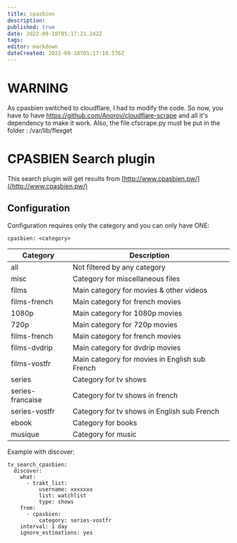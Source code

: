 ```yaml
---
title: cpasbien
description: 
published: true
date: 2022-09-18T05:17:21.242Z
tags: 
editor: markdown
dateCreated: 2022-09-18T05:17:18.576Z
---
```


# WARNING
As cpasbien switched to cloudflare, I had to modify the code.
So now, you have to have https://github.com/Anorov/cloudflare-scrape and all it's dependency to make it work.
Also, the file cfscrape.py must be put in the folder : /var/lib/flexget

# CPASBIEN Search plugin
This search plugin will get results from [http://www.cpasbien.pw/](/http://www.cpasbien.pw/)

## Configuration
Configuration requires only the category and you can only have ONE:
```
cpasbien: <category>
```


| **Category** | **Description** |
| --- | --- |
| all | Not filtered by any category |
| misc | Category for miscellaneous files |
| films | Main category for movies & other videos |
| films-french | Main category for french movies |
| 1080p | Main category for 1080p movies |
| 720p | Main category for 720p movies |
| films-french | Main category for french movies |
| films-dvdrip | Main category for dvdrip movies |
| films-vostfr | Main category for movies in English sub French |
| series | Category for tv shows |
| series-francaise | Category for tv shows in french |
| series-vostfr | Category for tv shows in English sub French |
| ebook | Category for books |
| musique | Category for music |

Example with discover:
```
tv_search_cpasbien:
  discover:
    what:
      - trakt_list:
          username: xxxxxxx
          list: watchlist
          type: shows
    from:
      - cpasbien:
          category: series-vostfr
    interval: 1 day
    ignore_estimations: yes
```

